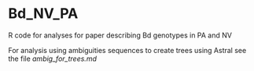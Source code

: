 # Bd_NV_PA
R code for analyses for paper describing Bd genotypes in PA and NV

For analysis using ambiguities sequences to create trees using Astral see the file *ambig_for_trees.md*

